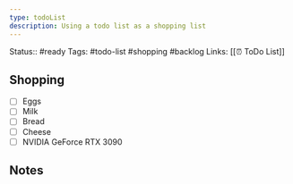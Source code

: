 ```yaml
---
type: todoList
description: Using a todo list as a shopping list
---
```

Status:: #ready 
Tags: #todo-list #shopping #backlog
Links: [[⏰ ToDo List]]

## Shopping
- [ ] Eggs
- [ ] Milk
- [ ] Bread
- [ ] Cheese
- [ ] NVIDIA GeForce RTX 3090

## Notes
